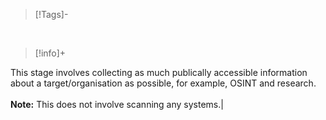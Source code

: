 > [!Tags]-
> 
> 

&nbsp;
&nbsp;
&nbsp;
&nbsp;

> [!info]+
>
This stage involves collecting as much publically accessible information about a target/organisation as possible, for example, OSINT and research.<br><br>**Note:** This does not involve scanning any systems.|

&nbsp;